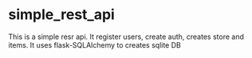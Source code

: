 # simple_rest_api

This is a simple resr api. It register users, create auth, creates store and items.
It uses flask-SQLAlchemy to creates sqlite DB 
